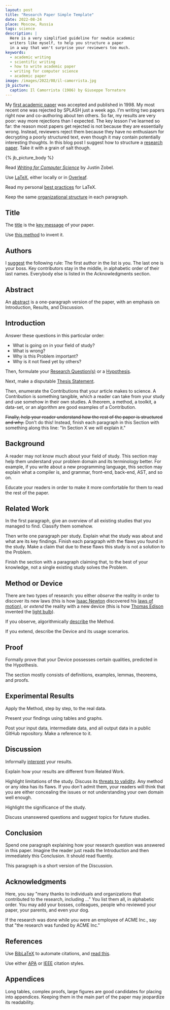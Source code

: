 ```yaml
---
layout: post
title: "Research Paper Simple Template"
date: 2022-08-24
place: Moscow, Russia
tags: science
description: |
  Here is a very simplified guideline for newbie academic
  writers like myself, to help you structure a paper
  in a way that won't surprise your reviewers too much.
keywords:
  - academic writing
  - scientific writing
  - how to write academic paper
  - writing for computer science
  - academic paper
image: /images/2022/08/il-camorrista.jpg
jb_picture:
  caption: Il Camorrista (1986) by Giuseppe Tornatore
---
```


My [first academic paper](http://dblp.uni-trier.de/db/conf/krdb/krdb98.html#Bugaenko98)
was accepted and published in 1998. My most recent one was rejected by SPLASH just a week ago.
I'm writing two papers right now and co-authoring about ten others.
So far, my results are very poor: way more rejections than I expected.
The key lesson I've learned so far: the reason most papers get rejected
is not because they are essentially wrong. Instead, reviewers reject them
because they have no enthusiasm for decrypting a poorly structured text,
even though it may contain potentially interesting thoughts.
In this blog post I suggest how to structure a [research paper](https://en.wikipedia.org/wiki/Research_paper).
Take it with a grain of salt though.

<!--more-->

{% jb_picture_body %}

Read [_Writing for Computer Science_](https://link.springer.com/book/10.1007/978-1-4471-6639-9) by Justin Zobel.

Use [LaTeX](https://www.latex-project.org), either locally or in [Overleaf](https://www.overleaf.com).

Read my personal [best practices](https://yegor256.github.io/latex-best-practices/main.pdf) for LaTeX.

Keep the same [organizational structure](https://www.sheffield.ac.uk/academic-skills/study-skills-online/academic-writing) in each paragraph.

## Title

The [title](https://www.nature.com/nature-index/news-blog/how-to-write-a-good-research-science-academic-paper-title)
is the [key message](https://www.nature.com/articles/d41586-018-02404-4) of your paper.

Use [this method](https://blog.wordvice.com/how-to-write-the-perfect-title-for-your-research-paper/) to invent it.

## Authors

I [suggest](https://www.youtube.com/watch?v=TF8MKOfo3gI) the following rule:
The first author in the list is you.
The last one is your boss.
Key contributors stay in the middle, in alphabetic order of their last names.
Everybody else is listed in the Acknowledgments section.

## Abstract

An [abstract](https://writing.wisc.edu/handbook/assignments/writing-an-abstract-for-your-research-paper/)
is a one-paragraph version of the paper, with an emphasis
on Introduction, Results, and Discussion.

## Introduction

Answer these questions in this particular order:
  * What is going on in your field of study?
  * What is wrong?
  * Why is this Problem important?
  * Why is it not fixed yet by others?

Then, formulate your
[Research Question(s)](https://en.wikipedia.org/wiki/Research_question)
or a [Hypothesis](https://www.enago.com/academy/how-to-develop-a-good-research-hypothesis/).

Next, make a disputable [Thesis Statement](https://writingcenter.unc.edu/tips-and-tools/thesis-statements/).

Then, enumerate the Contributions that your article makes to science.
A Contribution is something tangible, which a reader can take from your study
and use somehow in their own studies.
A theorem, a method, a toolkit, a data-set, or an algorithm are good examples of a Contribution.

<del>Finally, help your reader understand how the rest of the paper is structured and why.</del>
Don't do this! Instead, finish each paragraph in this Section with something along this line:
"In Section X we will explain it."

## Background

A reader may not know much about your field of study. This section
may help them understand your problem domain and its terminology better.
For example, if you write about a new programming language, this section may explain
what a compiler is, and grammar, front-end, back-end, AST, and so on.

Educate your readers in order to make it more comfortable for them
to read the rest of the paper.

## Related Work

In the first paragraph, give an overview of all existing studies that
you managed to find. Classify them somehow.

Then write one paragraph per study. Explain what the study was about
and what are its key findings. Finish each paragraph with the flaws
you found in the study. Make a claim that due to these flaws this
study is not a solution to the Problem.

Finish the section with a paragraph claiming that, to the best of your knowledge,
not a single existing study solves the Problem.

## Method or Device

There are two types of research:
you either _observe_ the reality in order to discover its new laws
(this is how [Isaac Newton](https://en.wikipedia.org/wiki/Isaac_Newton)
discovered his [laws of motion](https://en.wikipedia.org/wiki/Newton's_laws_of_motion)),
or _extend_ the reality with a new device
(this is how [Thomas Edison](https://en.wikipedia.org/wiki/Thomas_Edison) invented the [light bulb](https://en.wikipedia.org/wiki/Incandescent_light_bulb)).

If you observe, algorithmically [describe](https://research.com/research/how-to-write-research-methodology) the Method.

If you extend, describe the Device and its usage scenarios.

## Proof

Formally prove that your Device possesses certain qualities, predicted in the Hypothesis.

The section mostly consists of definitions, examples, lemmas, theorems, and proofs.

## Experimental Results

Apply the Method, step by step, to the real data.

Present your findings using tables and graphs.

Post your input data, intermediate data, and all output data in a public
GitHub repository. Make a reference to it.

## Discussion

Informally [interpret](https://plos.org/resource/how-to-write-conclusions/) your results.

Explain how your results are different from Related Work.

Highlight limitations of the study. Discuss its [threats to validity](https://www.creative-wisdom.com/teaching/WBI/threat.shtml).
Any method or any idea has its flaws. If you don't admit them, your
readers will think that you are either concealing the issues or
not understanding your own domain well enough.

Highlight the significance of the study.

Discuss unanswered questions and suggest topics for future studies.

## Conclusion

Spend one paragraph explaining how your research question was answered
in this paper. Imagine the reader just reads the Introduction and
then immediately this Conclusion. It should read fluently.

This paragraph is a short version of the Discussion.

## Acknowledgments

Here, you say "many thanks to individuals and organizations that
contributed to the research, including ..." You list them all, in
alphabetic order. You may add your bosses, colleagues, people
who reviewed your paper, your parents, and even your dog.

If the research was done while you were an employee of ACME Inc.,
say that "the research was funded by ACME Inc."

## References

Use [BibLaTeX](https://ctan.org/pkg/biblatex?lang=en) to automate citations,
and [read this](https://tex.stackexchange.com/questions/25701).

Use either [APA](https://en.wikipedia.org/wiki/APA_style)
or [IEEE](https://ieeeauthorcenter.ieee.org/wp-content/uploads/IEEE-Reference-Guide.pdf)
citation styles.

## Appendices

Long tables, complex proofs, large figures are good candidates for placing
into appendices. Keeping them in the main part of the paper may jeopardize
its readability.
